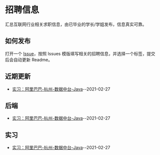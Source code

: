 
# 招聘信息  
汇总互联网行业相关求职信息，由已毕业的学长/学姐发布，信息真实可靠。

## 如何发布

打开一个 [Issue](https://github.com/HUSTLab/job/issues/new?assignees=&labels=&template=------.md&title=%E6%A0%87%E9%A2%98%E6%A8%A1%E7%89%88%EF%BC%9A%E9%98%BF%E9%87%8C%E5%B7%B4%E5%B7%B4-%E5%89%8D%E5%90%8E%E7%AB%AF-%E6%9D%AD%E5%B7%9E-%E5%85%B6%E4%BB%96%E4%BF%A1%E6%81%AF)，按照 Issues 模版填写相关的招聘信息，并选择一个标签，提交后会自动更新 Readme。

  
## 近期更新
- [实习：阿里巴巴-杭州-数据中台-Java](https://github.com/HUSTLab/job/issues/1)--2021-02-27
## 后端
- [实习：阿里巴巴-杭州-数据中台-Java](https://github.com/HUSTLab/job/issues/1)--2021-02-27
## 实习
- [实习：阿里巴巴-杭州-数据中台-Java](https://github.com/HUSTLab/job/issues/1)--2021-02-27
